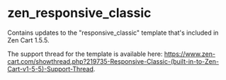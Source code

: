 # zen_responsive_classic
Contains updates to the "responsive_classic" template that's included in Zen Cart 1.5.5.  

The support thread for the template is available here: https://www.zen-cart.com/showthread.php?219735-Responsive-Classic-(built-in-to-Zen-Cart-v1-5-5)-Support-Thread.
